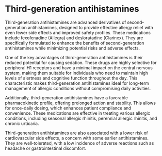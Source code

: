 <!--
source: gpt-40
siblings: first-generation-antihistamines, second-generation-antihistamines, third-generation-antihistamines
tags: antihistamines
-->

# Third-generation antihistamines

Third-generation antihistamines are advanced derivatives of second-generation antihistamines, designed to provide effective allergy relief with even fewer side effects and improved safety profiles. These medications include fexofenadine (Allegra) and desloratadine (Clarinex). They are specifically formulated to enhance the benefits of second-generation antihistamines while minimizing potential risks and adverse effects.

One of the key advantages of third-generation antihistamines is their reduced potential for causing sedation. These drugs are highly selective for peripheral H1 receptors and have a minimal impact on the central nervous system, making them suitable for individuals who need to maintain high levels of alertness and cognitive function throughout the day. This characteristic makes third-generation antihistamines ideal for long-term management of allergic conditions without compromising daily activities.

Additionally, third-generation antihistamines have a favorable pharmacokinetic profile, offering prolonged action and stability. This allows for once-daily dosing, which enhances patient compliance and convenience. These medications are effective in treating various allergic conditions, including seasonal allergic rhinitis, perennial allergic rhinitis, and chronic urticaria.

Third-generation antihistamines are also associated with a lower risk of cardiovascular side effects, a concern with some earlier antihistamines. They are well-tolerated, with a low incidence of adverse reactions such as headache or gastrointestinal discomfort.
